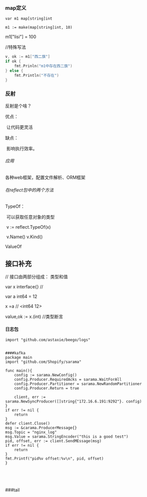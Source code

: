 ### map定义

```
var m1 map[string]int

m1 := make(map[string]int, 10)
```

m1["lisi"] = 100

//特殊写法

```go
v, ok := m1["西二旗"]
if ok {
    fmt.Prinln("m1中存在西二旗")
} else {
    fmt.Println("不存在")
}
```

### 反射

反射是个啥？

优点：

​	让代码更灵活

缺点：

​	影响执行效率。

###### 应用

各种web框架，配置文件解析、ORM框架

###### 在reflect包中的两个方法

TypeOf：

​	可以获取任意对象的类型

​	v := reflect.TypeOf(x)

​	v.Name() v.Kind()

ValueOf





## 接口补充

// 接口由两部分组成： 类型和值

var x interface{} // <Type value>

var a int64 = 12

x  =a // <int64 12>

value,ok := x.(int)	//类型断言

#### 日志包

```
import "github.com/astaxie/beego/logs"


####kafka
package main
import "github.com/Shopify/sarama"

func main(){
    config := sarama.NewConfig()
    config.Producer.RequiredAcks = sarama.WaitForAll
    config.Producer.Partitioner = sarama.NewRandomPartitioner
    config.Producer.Return = true
    
    client, err := sarama.NewSyncProducer([]string{"172.16.6.191:9292"}. config)
}
if err != nil {
    return
}
defer client.Close()
msg := &carama.ProducerMessage{}
msg.Topic = "nginx_log"
msg.Value = sarama.StringEncoder("this is a good test")
pid, offset, err := client.SendMEssage(msg)
if err != nil {
    return
}
fmt.Printf("pid%v offset:%v\n", pid, offset)
}




```



```

```

###tail























